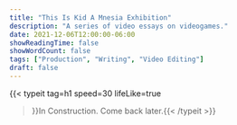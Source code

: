 ```yaml
---
title: "This Is Kid A Mnesia Exhibition"
description: "A series of video essays on videogames."
date: 2021-12-06T12:00:00-06:00
showReadingTime: false
showWordCount: false
tags: ["Production", "Writing", "Video Editing"]
draft: false
---
```


{{< typeit
    tag=h1
    speed=30
    lifeLike=true
 >}}In Construction. Come back later.{{< /typeit >}}